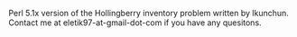 Perl 5.1x version of the Hollingberry inventory problem written by lkunchun.
Contact me at eletik97-at-gmail-dot-com if you have any quesitons.
